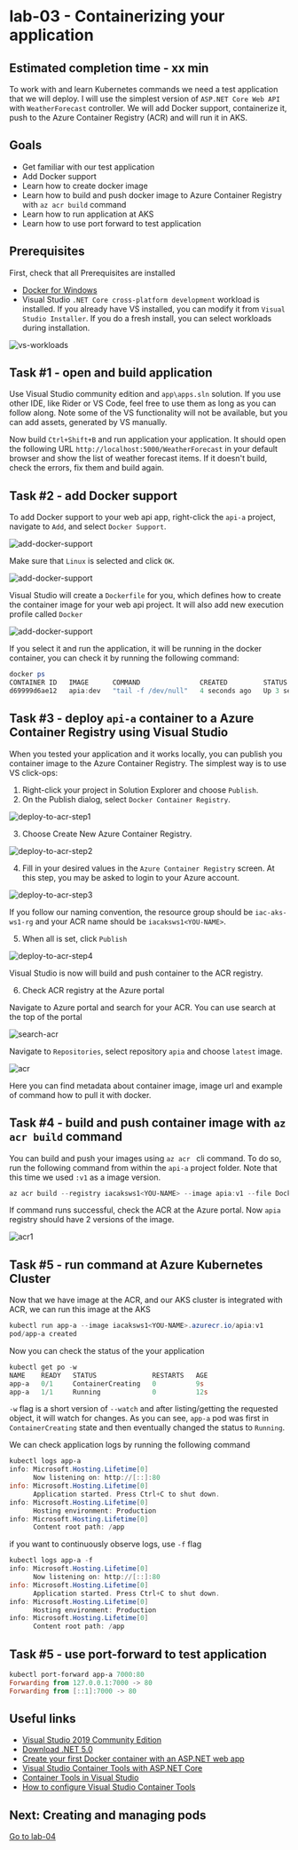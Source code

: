# lab-03 - Containerizing your application

## Estimated completion time - xx min

To work with and learn Kubernetes commands we need a test application that we will deploy. I will use the simplest version of `ASP.NET Core Web API` with `WeatherForecast` controller. We will add Docker support, containerize it, push to the Azure Container Registry (ACR) and will run it in AKS.

## Goals

* Get familiar with our test application
* Add Docker support 
* Learn how to create docker image
* Learn how to build and push docker image to Azure Container Registry with `az acr build` command 
* Learn how to run application at AKS
* Learn how to use port forward to test application

## Prerequisites

First, check that all Prerequisites are installed
* [Docker for Windows](https://docs.docker.com/docker-for-windows/install/)
* Visual Studio `.NET Core cross-platform development` workload is installed. If you already have VS installed, you can modify it from `Visual Studio Installer`. If you do a fresh install, you can select workloads during installation. 

![vs-workloads](images/vs-workloads.png)

## Task #1 - open and build application

Use Visual Studio community edition and `app\apps.sln` solution. 
If you use other IDE, like Rider or VS Code, feel free to use them as long as you can follow along. Note some of the VS functionality will not be available, but you can add assets, generated by VS manually.

Now build `Ctrl+Shift+B` and run application your application. It should open the following URL `http://localhost:5000/WeatherForecast` in your default browser and show the list of weather forecast items.
If it doesn't build, check the errors, fix them and build again.


## Task #2 - add Docker support

To add Docker support to your web api app, right-click the `api-a` project, navigate to `Add`, and select `Docker Support`.

![add-docker-support](images/vs-add-docker-support.png)

Make sure that `Linux` is selected and click `OK`.

![add-docker-support](images/vs-add-docker-support-os.png)

Visual Studio will create a `Dockerfile` for you, which defines how to create the container image for your web api project. It will also add new execution profile called `Docker`

![add-docker-support](images/vs-docker-support-profile.png)

If you select it and run the application, it will be running in the docker container, you can check it by running the following command:

```powershell
docker ps
CONTAINER ID   IMAGE      COMMAND               CREATED         STATUS         PORTS                   NAMES
d69999d6ae12   apia:dev   "tail -f /dev/null"   4 seconds ago   Up 3 seconds   0.0.0.0:49156->80/tcp   api-a
```

## Task #3 - deploy `api-a` container to a Azure Container Registry using Visual Studio

When you tested your application and it works locally, you can publish you container image to the Azure Container Registry. The simplest way is to use VS click-ops:

1. Right-click your project in Solution Explorer and choose `Publish`.
2. On the Publish dialog, select `Docker Container Registry`.

![deploy-to-acr-step1](images/publish-to-acr-step1.png)

3. Choose Create New Azure Container Registry.

![deploy-to-acr-step2](images/publish-to-acr-step2.png)

4. Fill in your desired values in the `Azure Container Registry` screen. At this step, you may be asked to login to your Azure account.

![deploy-to-acr-step3](images/publish-to-acr-step3.png)

If you follow our naming convention, the resource group should be `iac-aks-ws1-rg` and your ACR name should be `iacaksws1<YOU-NAME>`.

5. When all is set, click `Publish`

![deploy-to-acr-step4](images/publish-to-acr-step4.png)

Visual Studio is now will build and push container to the ACR registry. 

6. Check ACR registry at the Azure portal

Navigate to Azure portal and search for your ACR. You can use search at the top of the portal 

![search-acr](images/portal-acr-1.png)

Navigate to `Repositories`, select repository `apia` and choose `latest` image. 

![acr](images/portal-acr-2.png)

Here you can find metadata about container image, image url and example of command how to pull it with docker.

## Task #4 - build and push container image with `az acr build` command

You can build and push your images using `az acr ` cli command. To do so, run the following command from within the `api-a` project folder. Note that this time we used `:v1` as a image version.

```powershell
az acr build --registry iacaksws1<YOU-NAME> --image apia:v1 --file Dockerfile ..
```
If command runs successful, check the ACR at the Azure portal. Now `apia` registry should have 2 versions of the image.

![acr1](images/portal-acr-3.png)

## Task #5 - run command at Azure Kubernetes Cluster

Now that we have image at the ACR, and our AKS cluster is integrated with ACR, we can run this image at the AKS

```powershell
kubectl run app-a --image iacaksws1<YOU-NAME>.azurecr.io/apia:v1
pod/app-a created
```

Now you can check the status of the your application 

```powershell
kubectl get po -w
NAME    READY   STATUS              RESTARTS   AGE
app-a   0/1     ContainerCreating   0          9s
app-a   1/1     Running             0          12s
```

`-w` flag is a short version of `--watch` and after listing/getting the requested object, it will watch for changes. As you can see, `app-a` pod was first in `ContainerCreating` state and then eventually changed the status to `Running`.

We can check application logs by running the following command

```powershell
kubectl logs app-a
info: Microsoft.Hosting.Lifetime[0]
      Now listening on: http://[::]:80
info: Microsoft.Hosting.Lifetime[0]
      Application started. Press Ctrl+C to shut down.
info: Microsoft.Hosting.Lifetime[0]
      Hosting environment: Production
info: Microsoft.Hosting.Lifetime[0]
      Content root path: /app
```

if you want to continuously observe logs, use `-f` flag

```powershell
kubectl logs app-a -f
info: Microsoft.Hosting.Lifetime[0]
      Now listening on: http://[::]:80
info: Microsoft.Hosting.Lifetime[0]
      Application started. Press Ctrl+C to shut down.
info: Microsoft.Hosting.Lifetime[0]
      Hosting environment: Production
info: Microsoft.Hosting.Lifetime[0]
      Content root path: /app
```

## Task #5 - use port-forward to test application

```powershell
kubectl port-forward app-a 7000:80
Forwarding from 127.0.0.1:7000 -> 80
Forwarding from [::1]:7000 -> 80
```


## Useful links

* [Visual Studio 2019 Community Edition](https://visualstudio.microsoft.com/downloads/)
* [Download .NET 5.0](https://dotnet.microsoft.com/download/dotnet/5.0)
* [Create your first Docker container with an ASP.NET web app](https://tutorials.visualstudio.com/aspnet-container/containerize)
* [Visual Studio Container Tools with ASP.NET Core](https://docs.microsoft.com/en-us/aspnet/core/host-and-deploy/docker/visual-studio-tools-for-docker?view=aspnetcore-5.0)
* [Container Tools in Visual Studio](https://docs.microsoft.com/en-us/visualstudio/containers/?view=vs-2019)
* [How to configure Visual Studio Container Tools](https://docs.microsoft.com/en-us/visualstudio/containers/container-tools-configure?view=vs-2019)

## Next: Creating and managing pods

[Go to lab-04](../lab-04/readme.md)
